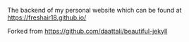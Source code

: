 The backend of my personal website which can be found at https://freshair18.github.io/

Forked from https://github.com/daattali/beautiful-jekyll
